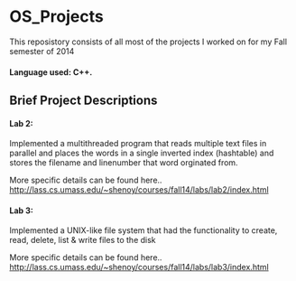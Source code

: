 OS_Projects
===========

This reposistory consists of all most of the projects I worked on for my Fall semester of 2014

#### Language used:  C++. 

Brief Project Descriptions
---------------------------
#### Lab 2:

Implemented  a multithreaded program that reads multiple text files in parallel and places
the words in a single inverted index (hashtable)  and stores the filename and linenumber that word orginated from.

More specific details can be found here.. http://lass.cs.umass.edu/~shenoy/courses/fall14/labs/lab2/index.html

#### Lab 3:

Implemented a  UNIX-like file system that had the functionality  to create, read,  delete, list & write files to the disk

More specific details can be found here.. http://lass.cs.umass.edu/~shenoy/courses/fall14/labs/lab3/index.html

